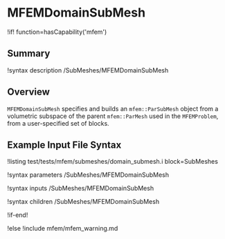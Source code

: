 # MFEMDomainSubMesh

!if! function=hasCapability('mfem')

## Summary

!syntax description /SubMeshes/MFEMDomainSubMesh

## Overview

`MFEMDomainSubMesh` specifies and builds an `mfem::ParSubMesh` object from a volumetric subspace of
the parent `mfem::ParMesh` used in the `MFEMProblem`, from a user-specified set of blocks.

## Example Input File Syntax

!listing test/tests/mfem/submeshes/domain_submesh.i block=SubMeshes

!syntax parameters /SubMeshes/MFEMDomainSubMesh

!syntax inputs /SubMeshes/MFEMDomainSubMesh

!syntax children /SubMeshes/MFEMDomainSubMesh

!if-end!

!else
!include mfem/mfem_warning.md
